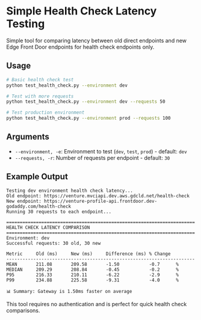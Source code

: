 # Simple Health Check Latency Testing

Simple tool for comparing latency between old direct endpoints and new Edge Front Door endpoints for health check endpoints only.

## Usage

```bash
# Basic health check test
python test_health_check.py --environment dev

# Test with more requests
python test_health_check.py --environment dev --requests 50

# Test production environment
python test_health_check.py --environment prod --requests 100
```

## Arguments

- `--environment, -e`: Environment to test (`dev`, `test`, `prod`) - default: `dev`
- `--requests, -r`: Number of requests per endpoint - default: `30`

## Example Output

```
Testing dev environment health check latency...
Old endpoint: https://venture.mvciapi.dev.aws.gdcld.net/health-check
New endpoint: https://venture-profile-api.frontdoor.dev-godaddy.com/health-check
Running 30 requests to each endpoint...

======================================================================
HEALTH CHECK LATENCY COMPARISON
======================================================================
Environment: dev
Successful requests: 30 old, 30 new

Metric     Old (ms)     New (ms)     Difference (ms) % Change  
----------------------------------------------------------------------
MEAN       211.08       209.58       -1.50           -0.7      %
MEDIAN     209.29       208.84       -0.45           -0.2      %
P95        216.33       210.11       -6.22           -2.9      %
P99        234.88       225.58       -9.31           -4.0      %

📊 Summary: Gateway is 1.50ms faster on average
```

This tool requires no authentication and is perfect for quick health check comparisons.
